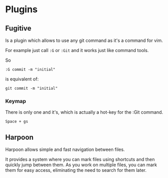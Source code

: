 # Plugins

## Fugitive

Is a plugin which allows to use any git command as it's a command for vim.

For example just call ```:G``` or ```:Git``` and it works just like command tools.

So 

```
:G commit -m "initial"
```

is equivalent of: 

```
git commit -m "initial"
```

### Keymap

There is only one and it's, which is actually a hot-key for the :Git command. 

```
Space + gs
```

## Harpoon 

Harpoon allows simple and fast navigation between files.

It provides a system where you can mark files using shortcuts and then quickly jump between them.
As you work on multiple files, you can mark them for easy access, eliminating the need to search for them later.
